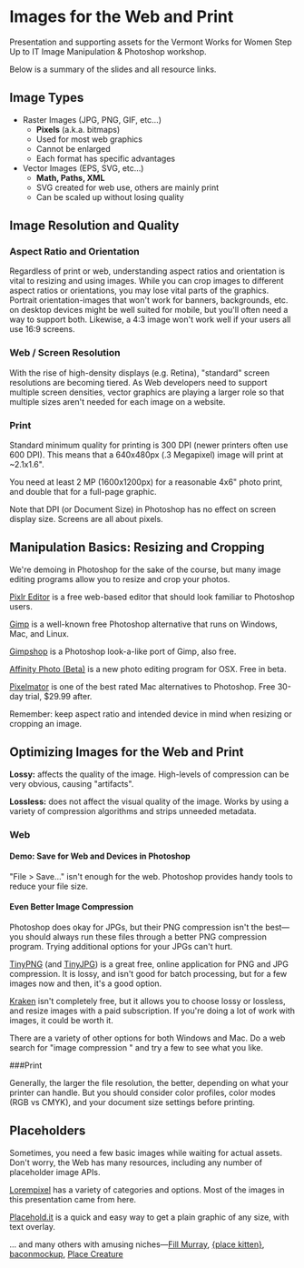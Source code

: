 # Images for the Web and Print
Presentation and supporting assets for the Vermont Works for Women Step Up to IT Image Manipulation &amp; Photoshop workshop.

Below is a summary of the slides and all resource links.

## Image Types

- Raster Images (JPG, PNG, GIF, etc…)
	- **Pixels** (a.k.a. bitmaps)
	- Used for most web graphics
	- Cannot be enlarged
	- Each format has specific advantages 
- Vector Images (EPS, SVG, etc…)
	- **Math, Paths, XML**	 
	- SVG created for web use, others are mainly print
	- Can be scaled up without losing quality

## Image Resolution and Quality
### Aspect Ratio and Orientation
Regardless of print or web, understanding aspect ratios and orientation is vital to resizing and using images. While you can crop images to different aspect ratios or orientations, you may lose vital parts of the graphics. Portrait orientation-images that won't work for banners, backgrounds, etc. on desktop devices might be well suited for mobile, but you'll often need a way to support both. Likewise, a 4:3 image won't work well if your users all use 16:9 screens.

### Web / Screen Resolution
With the rise of high-density displays (e.g. Retina), "standard" screen resolutions are becoming tiered. As Web developers need to support multiple screen densities, vector graphics are playing a larger role so that multiple sizes aren't needed for each image on a website. 

### Print
Standard minimum quality for printing is 300 DPI (newer printers often use 600 DPI). This means that a 640x480px (.3 Megapixel) image will print at ~2.1x1.6".

You need at least 2 MP (1600x1200px) for a reasonable 4x6" photo print, and double that for a full-page graphic.

Note that DPI (or Document Size) in Photoshop has no effect on screen display size. Screens are all about pixels.

## Manipulation Basics: Resizing and Cropping

We're demoing in Photoshop for the sake of the course, but many image editing programs allow you to resize and crop your photos.

[Pixlr Editor](http://apps.pixlr.com/editor/) is a free web-based editor that should look familiar to Photoshop users.

[Gimp](http://www.gimp.org/) is a well-known free Photoshop alternative that runs on Windows, Mac, and Linux.

[Gimpshop](http://www.gimpshop.com/) is a Photoshop look-a-like port of Gimp, also free.

[Affinity Photo (Beta)](https://affinity.serif.com/en-gb/photo/) is a new photo editing program for OSX. Free in beta.

[Pixelmator](http://www.pixelmator.com/mac/try/) is one of the best rated Mac alternatives to Photoshop. Free 30-day trial, $29.99 after.

Remember: keep aspect ratio and intended device in mind when resizing or cropping an image.

## Optimizing Images for the Web and Print

**Lossy:** affects the quality of the image. High-levels of compression can be very obvious, causing "artifacts". 

**Lossless:** does not affect the visual quality of the image. Works by using a variety of compression algorithms and strips unneeded metadata.

### Web

#### Demo: Save for Web and Devices in Photoshop
"File > Save…" isn't enough for the web. Photoshop provides handy tools to reduce your file size.

#### Even Better Image Compression

Photoshop does okay for JPGs, but their PNG compression isn't the best—you should always run these files through a better PNG compression program. Trying additional options for your JPGs can't hurt.

[TinyPNG](http://tinypng.com/) (and [TinyJPG](http://tinyjpg.com/)) is a great free, online application for PNG and JPG compression. It is lossy, and isn't good for batch processing, but for a few images now and then, it's a good option.

[Kraken](https://kraken.io/) isn't completely free, but it allows you to choose lossy or lossless, and resize images with a paid subscription. If you're doing a lot of work with images, it could be worth it.

There are a variety of other options for both Windows and Mac. Do a web search for "image compression <your OS>" and try a few to see what you like.

###Print

Generally, the larger the file resolution, the better, depending on what your printer can handle. But you should consider color profiles, color modes (RGB vs CMYK), and your document size settings before printing.

## Placeholders
Sometimes, you need a few basic images while waiting for actual assets. Don't worry, the Web has many resources, including any number of placeholder image APIs.

[Lorempixel](http://lorempixel.com/) has a variety of categories and options. Most of the images in this presentation came from here. 

[Placehold.it](http://placehold.it/) is a quick and easy way to get a plain graphic of any size, with text overlay.

… and many others with amusing niches—[Fill Murray](http://www.fillmurray.com/), [{place kitten}](http://placekitten.com/), [baconmockup](http://baconmockup.com/), [Place Creature](http://placecreature.com/)






